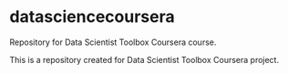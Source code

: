 datasciencecoursera
===================

Repository for Data Scientist Toolbox Coursera course.

This is a repository created for Data Scientist Toolbox Coursera project.
